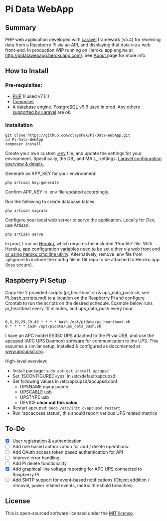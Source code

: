 # Pi Data WebApp

## Summary

PHP web application developed with <a href="https://laravel.com/docs">Laravel</a> framework (v5.4) for receiving data from 
a Raspberry Pi via an API, and displaying that data via a web front-end. In production
WIP running on Heroku app engine at http://pidatawebapp.herokuapp.com/. See <a href="http://pidatawebapp.herokuapp.com/about">
About </a>page for more info.

## How to Install

### Pre-requisites:

* <a href="http://php.net/downloads.php">PHP</a> (I used v7.1.1)
* <a href="https://getcomposer.org/">Composer</a>
*  A database engine. <a href="https://www.postgresql.org/download/">PostgreSQL</a> v9.6 used in prod. 
Any others <a href="https://laravel.com/docs/5.4/database">supported by Laravel</a> are ok.

### Installation

<pre><code>git clone https://github.com/clayshek/Pi-Data-WebApp.git
cd Pi-Data-WebApp
composer install
</code></pre>

Create your own custom <a href="https://github.com/laravel/laravel/blob/master/.env.example">.env</a> file, and update the settings for your environment.
Specifically, the DB_ and MAIL_ settings. 
<a href="https://laravel.com/docs/5.4/configuration">Laravel configuration overview & details.</a>

Generate an APP_KEY for your environment:
<pre><code>php artisan key:generate</code></pre>
Confirm APP_KEY in .env file updated accordingly.

Run the following to create database tables:
<pre><code>php artisan migrate</code></pre>

Configure your local web server to serve the application. Locally for Dev, use Artisan:
<pre><code>php artisan serve</code></pre>

In prod, I run on <a href="http://www.heroku.com">Heroku</a>, which requires the included 'Procfile' 
file. With Heroku, app configuration variables need to be <a href="https://devcenter.heroku.com/articles/config-vars"> 
set either via web front end or using heroku cmd line utility</a>. Alternatively, remove .env file from 
.gitignore to include the config file in Git repo to be attached to Heroku app (less secure).

## Raspberry Pi Setup

Copy the 2 provided scripts (pi_heartbeat.sh & ups_data_push.sh, see Pi_bash_scripts.md) to a 
location on the Raspberry Pi and configure Crontab to run the scripts on the desired schedule. 
Example below runs pi_heartbeat every 10 minutes, and ups_data_push every hour.

<pre><code>
0,9,19,29,39,49 * * * * bash /opt/pidata/pi_heartbeat.sh
0 * * * * bash /opt/pidata/ups_data_push.sh
</code></pre>

I have an APC model ES350 UPS attached to the Pi via USB, and use the apcupsd (APC UPS Daemon)
software for communication to the UPS. This assumes a similar setup, installed & configured as 
documented at <a href="http://www.apcupsd.org/">www.apcupsd.org</a>.

High-level overview:

 - Install package: <code>sudo apt-get install apcupsd</code>
 - Set 'ISCONFIGURED=yes' in /etc/default/apcupsd
 - Set following values in /etc/apcupsd/apcupsd.conf:
    - UPSNAME myupsname
    - UPSCABLE usb 
    - UPSTYPE usb
    - DEVICE   **clear out this value**
 - Restart apcupsd: <code>sudo /etc/init.d/apcupsd restart</code>
 - Run 'apcaccess status', this should report various UPS related metrics

## To-Do

 - [x] User registration & authentication
 - [ ] Add role based authorization for add / delete operations.
 - [ ] Add OAuth access token based authentication for API
 - [ ] Improve error handling
 - [ ] Add Pi delete functionality
 - [x] Add graphical line voltage reporting for APC UPS connected to Raspberry Pi 
 - [ ] Add SMTP support for event-based notifications (Object addition / removal,
 power related events, metric threshold breaches)

## License

This is open-sourced software licensed under the [MIT license](http://opensource.org/licenses/MIT).